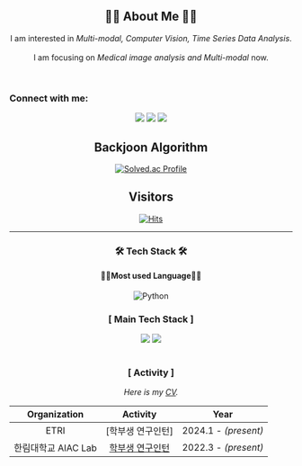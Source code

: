 <div align=center>

 <h2 align="center">👩‍💻 About Me 👩‍💻</h2>
<p align="center">
  I am interested in <em> Multi-modal, Computer Vision, Time Series Data Analysis</em>. 
 <br/><br/>
  I am focusing on <em>Medical image analysis and Multi-modal </em> now.
</p>
<br>

<h3 align="left">Connect with me:</h3>
<p>
  <!-- gmail -->
  <img src="https://img.shields.io/badge/gnsgus190@gmail.com-EA4335?style=flat-square&logo=gmail&logoColor=white"/>
  <!-- Tistory -->
  <a href="https://owinhun.tistory.com/"><img src="https://img.shields.io/badge/Tech Blog-000000?style=flat-square&logo=tistory&logoColor=white"/></a>
  <!-- Instagram -->
  <a href="https://instagram.com/o_whn"><img src="https://img.shields.io/badge/instagram-E4405F?style=flat-square&logo=instagram&logoColor=white"/></a>
</p>
</p>

## Backjoon Algorithm 

[![Solved.ac Profile](http://mazassumnida.wtf/api/v2/generate_badge?boj=owinhun)](https://solved.ac/owinhun/)

## Visitors
[![Hits](https://hits.seeyoufarm.com/api/count/incr/badge.svg?url=https%3A%2F%2Fgithub.com%2Fgjbae1212%2Fowinhun&count_bg=%232A2A35&title_bg=%237D7D7D&icon=&icon_color=%23E7E7E7&title=hits&edge_flat=false)](https://hits.seeyoufarm.com)

---
<h3 align="center">🛠 Tech Stack 🛠</h3>

<h4 align="center"> 👨‍💻Most used Language👨‍💻</h4>

<div align="center" style="text-align:center">
  
  ![Python](https://img.shields.io/badge/python-3670A0?style=for-the-badge&logo=python&logoColor=ffdd54)
 <br>
  
</div>

<h3 align="center">[ Main Tech Stack ]</h3>
<img src="https://img.shields.io/badge/python-3776AB?style=for-the-badge&logo=python&logoColor=white"> 
<img src="https://img.shields.io/badge/pytorch-EE4C2C?style=for-the-badge&logo=pytorch&logoColor=white">
<br>
<br>


<h3 align="center">[ Activity ]</h3>

<em>Here is my [CV]().</em>

|Organization|Activity|Year|
|:---:|:---:|:---:|
|ETRI |[학부생 연구인턴]|2024.1 - <em>(present)</em>|
|한림대학교 AIAC Lab |[학부생 연구인턴](https://sites.google.com/site/embeddedsochallymuniv/home)|2022.3 - <em>(present)</em>|
 
<br>
</div>
